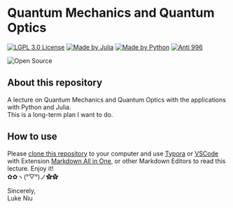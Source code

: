 # Quantum Mechanics and Quantum Optics

[![LGPL 3.0 License](https://github.com/ConAntares/Temples/blob/master/Attachments/LicenseLGPL3.0.svg)](https://www.gnu.org/licenses/lgpl-3.0)
[![Made by Julia](https://github.com/ConAntares/Temples/blob/master/Attachments/MadebyJulia.svg)](https://julialang.org/)
[![Made by Python](https://github.com/ConAntares/Temples/blob/master/Attachments/MadebyPython.svg)](https://www.python.org/)
[![Anti 996](https://github.com/ConAntares/Temples/blob/master/Attachments/LinkNPL.svg)](https://996.icu)

![Open Source](https://github.com/ConAntares/Temples/blob/master/Attachments/OpenSource.svg)

## About this repository

A lecture on Quantum Mechanics and Quantum Optics with the applications with Python and Julia.  
This is a long-term plan I want to do.

## How to use

Please [clone this repository](https://github.com/ConAntares/Quantum_Mechanics.git) to your computer and use [Typora](https://www.typora.io/) or [VSCode](https://code.visualstudio.com/) with Extension [Markdown All in One](https://marketplace.visualstudio.com/items?itemName=yzhang.markdown-all-in-one), or other Markdown Editors to read this lecture.
Enjoy it!  
✿✿ヽ(°▽°)ノ✿✿

Sincerely,  
Luke Niu